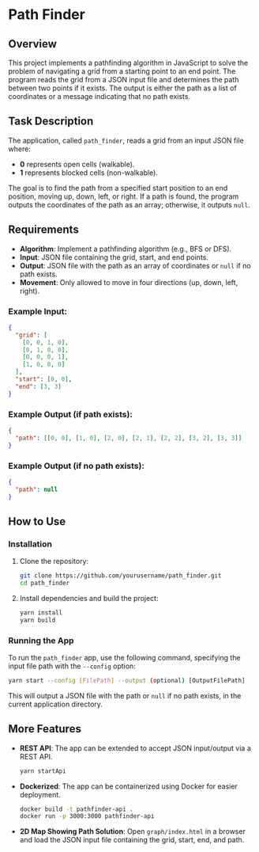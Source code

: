# Path Finder

## Overview

This project implements a pathfinding algorithm in JavaScript to solve the problem of navigating a grid from a starting point to an end point. The program reads the grid from a JSON input file and determines the path between two points if it exists. The output is either the path as a list of coordinates or a message indicating that no path exists.

## Task Description

The application, called `path_finder`, reads a grid from an input JSON file where:

- **0** represents open cells (walkable).
- **1** represents blocked cells (non-walkable).

The goal is to find the path from a specified start position to an end position, moving up, down, left, or right. If a path is found, the program outputs the coordinates of the path as an array; otherwise, it outputs `null`.

## Requirements

- **Algorithm**: Implement a pathfinding algorithm (e.g., BFS or DFS).
- **Input**: JSON file containing the grid, start, and end points.
- **Output**: JSON file with the path as an array of coordinates or `null` if no path exists.
- **Movement**: Only allowed to move in four directions (up, down, left, right).

### Example Input:

```json
{
  "grid": [
    [0, 0, 1, 0],
    [0, 1, 0, 0],
    [0, 0, 0, 1],
    [1, 0, 0, 0]
  ],
  "start": [0, 0],
  "end": [3, 3]
}
```

### Example Output (if path exists):

```json
{
  "path": [[0, 0], [1, 0], [2, 0], [2, 1], [2, 2], [3, 2], [3, 3]]
}
```

### Example Output (if no path exists):

```json
{
  "path": null
}
```

## How to Use

### Installation

1. Clone the repository:

   ```bash
   git clone https://github.com/yourusername/path_finder.git
   cd path_finder
   ```

2. Install dependencies and build the project:

   ```bash
   yarn install
   yarn build
   ```

### Running the App

To run the `path_finder` app, use the following command, specifying the input file path with the `--config` option:

```bash
yarn start --config [FilePath] --output (optional) [OutputFilePath]
```

This will output a JSON file with the path or `null` if no path exists, in the current application directory.

## More Features

- **REST API**: The app can be extended to accept JSON input/output via a REST API.

  ```bash
  yarn startApi
  ```

- **Dockerized**: The app can be containerized using Docker for easier deployment.

  ```bash
  docker build -t pathfinder-api .
  docker run -p 3000:3000 pathfinder-api
  ```

- **2D Map Showing Path Solution**: Open `graph/index.html` in a browser and load the JSON input file containing the grid, start, end, and path.
